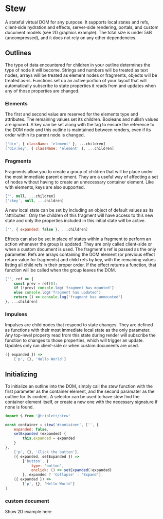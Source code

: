 # Stew

A stateful virtual DOM for any purpose. It supports local states and refs, client-side hydration and effects, server-side rendering, portals, and custom document models (see 2D graphics example). The total size is under 5kB (uncompressed), and it does not rely on any other dependencies.

## Outlines

The type of data encountered for children in your outline determines the type of node it will become. Strings and numbers will be treated as text nodes, arrays will be treated as element nodes or fragments, objects will be treated as-is. Functions set up an active portion of your layout that will automatically subscribe to state properties it reads from and updates when any of those properties are changed.

### Elements
The first and second value are reserved for the elements type and attributes. The remaining values set its children. Booleans and nullish values are ignored. A key can be set along with the tag to ensure the reference to the DOM node and this outline is maintained between renders, even if its order within its parent node is changed.

```js
['div', { className: 'element' }, ...children]
['div:key', { className: 'element' }, ...children]
```

### Fragments
Fragments allow you to create a group of children that will be place under the most immediate parent element. They are a useful way of affecting a set of nodes without having to create an unnecessary container element. Like with elements, keys are also supported.

```js
['', null, ...children]
[':key', null, ...children]
```

A new local state can be set by including an object of default values as its 'attributes'. Only the children of this fragment will have access to this new state and only the properties included in this initial state will be active.

```js
['', { expanded: false }, ...children]
```

Effects can also be set in place of states within a fragment to perform an action whenever the group is updated. They are only called client-side or when a custom document is used. The fragment's ref is passed as the only parameter. Refs are arrays containing the DOM element (or previous effect return value for fragments) and child refs by key, with the remaining values listing all child refs in their proper order. If the effect returns a function, that function will be called when the group leaves the DOM. 

```js
['', ref => {
	const prev = ref[0];
	if (!prev) console.log('fragment has mounted')
	else console.log('fragment has updated')
	return () => console.log('fragment has unmounted')
}, ...children]
```

### Impulses
Impulses are child nodes that respond to state changes. They are defined as functions with their most immediate local state as the only parameter. Any top-level property read from this state during render will subscribe the function to changes to those properties, which will trigger an update. Updates only run client-side or when custom documents are used.

```js
({ expanded }) =>
	['p', {}, 'Hello World']
```

## Initializing
To initialize an outline into the DOM, simply call the stew function with the first parameter as the container element, and the second paramater as the outline for its content. A selector can be used to have stew find the container element itself, or create a new one with the necessary signature if none is found.

```js
import $ from '@triplett/stew'

const container = stew('#container', ['', {
	expanded: false,
	setExpanded (expanded) {
		this.expanded = expanded
	}
},
	['p', {}, 'Click the button'],
	({ expanded, setExpanded }) =>
		['button', {
			type: 'button',
			onclick: () => setExpanded(!expanded)
		}, expanded ? 'Collapse' : 'Expand'],
	({ expanded }) =>
		['p', {}, 'Hello World']
]
```

### custom document
Show 2D example here
